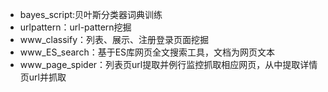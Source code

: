 * bayes_script:贝叶斯分类器词典训练 
* urlpattern：url-pattern挖掘
* www_classify：列表、展示、注册登录页面挖掘
* www_ES_search：基于ES库网页全文搜索工具，文档为网页文本  
* www_page_spider：列表页url提取并例行监控抓取相应网页，从中提取详情页url并抓取
